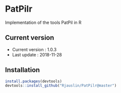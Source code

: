 # PatPilr
Implementation of the tools PatPil in R

## Current version
* Current version : 1.0.3
* Last update : 2018-11-28


## Installation

``` r
install.packages(devtools)
devtools::install_github("Rjauslin/PatPilr@master")

```
